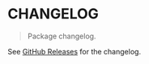 # CHANGELOG

> Package changelog.

See [GitHub Releases](https://github.com/stdlib-js/stats-base-dmeanvar/releases) for the changelog.